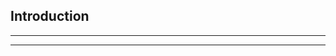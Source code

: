 ## Introduction

***
<!-- @toc -->
***

<? @include include/introduction.md ?>

<? @include links.md ?>

